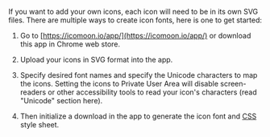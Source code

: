 If you want to add your own icons, each icon will need to be in its own SVG files. There are multiple ways to create icon fonts, here is one to get started:

1. Go to [https://icomoon.io/app/](https://icomoon.io/app/) or download this app in Chrome web store.  

2. Upload your icons in SVG format into the app.

3. Specify desired font names and specify the Unicode characters to map the icons. Setting the icons to Private User Area will disable screen-readers or other accessibility tools to read your icon's characters (read "Unicode" section here).

4. Then initialize a download in the app to generate the icon font and [CSS](https://glossary.magento.com/CSS) style sheet.
